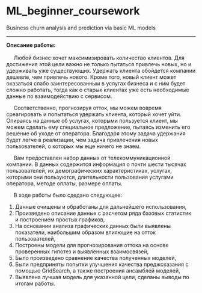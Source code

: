 # ML_beginner_coursework
Business churn analysis and prediction via basic ML models
***
**Описание работы:**
&nbsp;&nbsp;&nbsp;&nbsp;
<br><br>
&nbsp;&nbsp;&nbsp;&nbsp; Любой бизнес хочет максимизировать количество клиентов. Для достижения этой цели важно не только пытаться привлечь новых, но и удерживать уже существующих. Удержать клиента обойдется компании дешевле, чем привлечь нового. Кроме того, новый клиент может оказаться слабо заинтересованным в услугах бизнеса и с ним будет сложно работать, тогда как о старых клиентах уже есть необходимые данные по взаимодействию с сервисом. 
 <br>

&nbsp;&nbsp;&nbsp;&nbsp; Соответственно, прогнозируя отток, мы можем вовремя среагировать и попытаться удержать клиента, который хочет уйти. Опираясь на данные об услугах, которыми пользуется клиент, мы можем сделать ему специальное предложение, пытаясь изменить его решение об уходе от оператора. Благодаря этому задача удержания будет легче в реализации, чем задача привлечения новых пользователей, о которых мы еще ничего не знаем.<br>

&nbsp;&nbsp;&nbsp;&nbsp; Вам предоставлен набор данных от телекоммуникационной компании. В данных содержится информация о почти шести тысячах пользователей, их демографических характеристиках, услугах, которыми они пользуются, длительности пользования услугами оператора, методе оплаты, размере оплаты. 
<br>

&nbsp;&nbsp;&nbsp;&nbsp; В ходе работы было сдедано следующее: 
1. Данные очищены и обработаны для дальнейшего использования,
1. Произведено описание данных с расчетом ряда базовых статистик и построением простых графиков, 
2. На основании анализа графических данных были выявлены показатели, наибольшим образом влияющие на отток пользователей, 
3. Построены модели для прогнозирования оттока на основе проверенных гипотез и выявленных взаимосвязей, 
4. Было произведено сравнение качества полученных моделей,
5. Были предприняты попытки улучшения качества преджсказания с помощью GridSearch, а также построения ансамблей моделей,
6. Выявлена лучшая модель для указанной цели, сделаны выводы по итогам работы.
